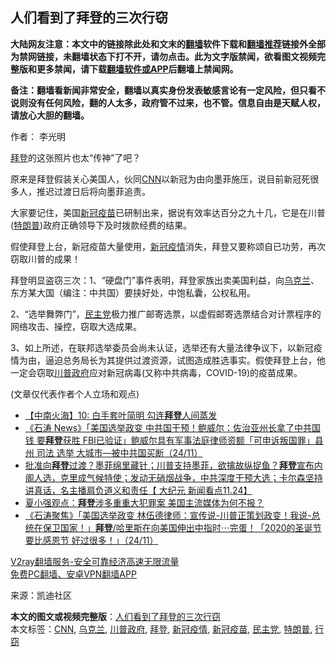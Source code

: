  <h2>人们看到了拜登的三次行窃</h2> <p class="notice"><b>大陆网友注意：本文中的链接除此处和文末的<a href="https://github.com/bannedbook/fanqiang" >翻墙</a>软件下载和<a href="https://github.com/killgcd/justmysocks/blob/master/README.md">翻墙推荐</a>链接外全部为禁网链接，未翻墙状态下打不开，请勿点击。此为文字版禁闻，欲看图文视频完整版和更多禁闻，请下载<a href="https://github.com/bannedbook/fanqiang">翻墙软件或APP</a>后翻墙上禁闻网。</p><p>备注：翻墙看新闻非常安全，翻墙以真实身份发表敏感言论有一定风险，但只看不说则没有任何风险，翻的人太多，政府管不过来，也不管。信息自由是天赋人权，请放心大胆的翻墙。</b></p>  <div class="entry"> <p>作者： 李光明</p> <p id="conimg"><a href="https://www.bannedbook.org/bnews/tag/%e6%8b%9c%e7%99%bb/" class="st_tag internal_tag" rel="tag" title="标签 拜登 下的日志">拜登</a>的这张照片也太“传神”了吧？</p> <p>原来是拜登假装关心美国人，伙同<a href="https://www.bannedbook.org/bnews/tag/cnn/" class="st_tag internal_tag" rel="tag" title="标签 CNN 下的日志">CNN</a>以新冠为由向墨菲施压，说目前新冠死很多人，推迟过渡日后将向墨菲追责。</p> <p>大家要记住，美国<a href="https://www.bannedbook.org/bnews/tag/%e6%96%b0%e5%86%a0%e7%96%ab%e8%8b%97/" class="st_tag internal_tag" rel="tag" title="标签 新冠疫苗 下的日志">新冠疫苗</a>已研制出来，据说有效率达百分之九十几，它是在川普(<a href="https://www.bannedbook.org/bnews/tag/%e7%89%b9%e6%9c%97%e6%99%ae/" class="st_tag internal_tag" rel="tag" title="标签 特朗普 下的日志">特朗普</a>)政府正确领导下及时拨款经费的结果。</p> <p>假使拜登上台，新冠疫苗大量使用，<a href="https://www.bannedbook.org/bnews/tag/%e6%96%b0%e5%86%a0%e7%96%ab%e6%83%85/" class="st_tag internal_tag" rel="tag" title="标签 新冠疫情 下的日志">新冠疫情</a>消失，拜登又要称颂自已功劳，再次窃取川普的成果！</p>  <p>拜登明显盗窃三次：1、“硬盘门”事件表明，拜登家族出卖美国利益，向<a href="https://www.bannedbook.org/bnews/tag/%e4%b9%8c%e5%85%8b%e5%85%b0/" class="st_tag internal_tag" rel="tag" title="标签 乌克兰 下的日志">乌克兰</a>、东方某大国（编注：中共国）要挟好处，中饱私囊，公权私用。</p> <p>2、“选举舞弊门”，<a href="https://www.bannedbook.org/bnews/tag/%e6%b0%91%e4%b8%bb%e5%85%9a/" class="st_tag internal_tag" rel="tag" title="标签 民主党 下的日志">民主党</a>极力推广邮寄选票，以虚假邮寄选票结合对计票程序的网络攻击、操控，窃取大选成果。</p> <p>3、如上所述，在联邦选举委员会尚未认证，选举还有大量法律争议下，以新冠疫情为由，逼迫总务局长为其提供过渡资源，试图造成胜选事实。假使拜登上台，他一定会窃取<a href="https://www.bannedbook.org/bnews/tag/%e5%b7%9d%e6%99%ae%e6%94%bf%e5%ba%9c/" class="st_tag internal_tag" rel="tag" title="标签 川普政府 下的日志">川普政府</a>应对新冠病毒(又称中共病毒，COVID-19)的疫苗成果。</p> <p>(文章仅代表作者个人立场和观点)</p> <ul class='op-related-articles' title='相关阅读'> <li><a href='https://www.bannedbook.org/bnews/comments/20201125/1436697.html' target='_blank'>【中南火海】10: 白手套叶简明 勾连<b>拜登</b>人间蒸发</a></li> <li><a href='https://www.bannedbook.org/bnews/bannedvideo/20201125/1436691.html' target='_blank'>《石涛 News》「美国选举政变 中共国干预！鲍威尔：佐治亚州长拿了中共国钱 要<b>拜登</b>获胜 FBI已验证」鲍威尔具有军事法庭律师资额「可申诉叛国罪」县 州 司法 选举 大城市—被中共国买断（24/11）</a></li> <li><a href='https://www.bannedbook.org/bnews/bannedvideo/20201125/1436673.html' target='_blank'>批准向<b>拜登</b>过渡？墨菲绵里藏针；川普支持墨菲，欲擒故纵捉鱼？<b>拜登</b>宣布内阁人选，克里成气候特使；发动无硝烟战争，中共深度干预大选；卡尔森坚持讲真话，名主播肩负道义和责任【 大纪元 新闻看点11.24】</a></li> <li><a href='https://www.bannedbook.org/bnews/bannedvideo/20201125/1436665.html' target='_blank'>夏小强观点：<b>拜登</b>涉多重重大犯罪案 美国主流媒体为何不报？</a></li> <li><a href='https://www.bannedbook.org/bnews/bannedvideo/20201125/1436569.html' target='_blank'>《石涛聚焦》「美国选举政变 林伍德律师：宣传说-川普正策划政变！我说-总统在保卫国家！」<b>拜登</b>/哈里斯在向美国伸出中指时⋯完蛋！「2020的圣诞节要比感恩节 好过很多！」（24/11）</a></li> </ul> <p class="texttj"> <a href="https://www.bannedbook.org/forum23/topic22702.html" target="_blank">V2ray翻墙服务-安全可靠经济高速无限流量</a><br/> <a href="https://github.com/bannedbook/fanqiang/wiki/%E7%A6%81%E9%97%BB%E7%BD%91%E5%AE%89%E5%8D%93%E7%BF%BB%E5%A2%99%E6%96%B0%E9%97%BBAPP" target="_blank">免费PC翻墙、安卓VPN翻墙APP</a></p><p> 来源：凯迪社区 </p> <a name='sharetosocial'></a>       <div><b>本文的图文或视频完整版</b>：<a href='https://www.bannedbook.org/bnews/comments/20201125/1436698.html'>人们看到了拜登的三次行窃</a></div>  </div><!--END ENTRY--> <div class="postfooter"> <div>本文标签：<a href="https://www.bannedbook.org/bnews/tag/cnn/" rel="tag">CNN</a>, <a href="https://www.bannedbook.org/bnews/tag/%e4%b9%8c%e5%85%8b%e5%85%b0/" rel="tag">乌克兰</a>, <a href="https://www.bannedbook.org/bnews/tag/%e5%b7%9d%e6%99%ae%e6%94%bf%e5%ba%9c/" rel="tag">川普政府</a>, <a href="https://www.bannedbook.org/bnews/tag/%e6%8b%9c%e7%99%bb/" rel="tag">拜登</a>, <a href="https://www.bannedbook.org/bnews/tag/%e6%96%b0%e5%86%a0%e7%96%ab%e6%83%85/" rel="tag">新冠疫情</a>, <a href="https://www.bannedbook.org/bnews/tag/%e6%96%b0%e5%86%a0%e7%96%ab%e8%8b%97/" rel="tag">新冠疫苗</a>, <a href="https://www.bannedbook.org/bnews/tag/%e6%b0%91%e4%b8%bb%e5%85%9a/" rel="tag">民主党</a>, <a href="https://www.bannedbook.org/bnews/tag/%e7%89%b9%e6%9c%97%e6%99%ae/" rel="tag">特朗普</a>, <a href="https://www.bannedbook.org/bnews/tag/%E8%A1%8C%E7%AA%83/" rel="tag">行窃</a></div>  </div><!--END POSTFOOTER--> 